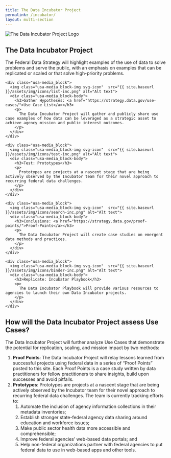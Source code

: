 ```yaml
---
title: The Data Incubator Project
permalink: /incubator/
layout: multi-section
---
```


<section class="usa-section incubator-page-list">

<div class="usa-grid">
    <div class="usa-width-one-third">
      <img alt="The Data Incubator Project Logo" src="{{ site.baseurl }}/assets/img/federal-data-strategy-incubator-project-logo.png">
    </div>
    <div class="usa-width-two-thirds"  markdown="1">

## The Data Incubator Project

The Federal Data Strategy will highlight examples of the use of data to solve problems and serve the public, with an emphasis on examples that can be replicated or scaled or that solve high-priority problems. 


<section class="usa-section usa-graphic_list">

  <div class="usa-grid usa-graphic_list-row">

    <div class="usa-media_block">
      <img class="usa-media_block-img svg-icon"  src="{{ site.baseurl }}/assets/img/icons/list-inc.png" alt="Alt text">
      <div class="usa-media_block-body">
        <h3>Gather Hypotheses: <a href="https://strategy.data.gov/use-cases/">Use Case List</a></h3>
        <p>
          The Data Incubator Project will gather and publicly share use case examples of how data can be leveraged as a strategic asset to achieve agency mission and public interest outcomes.
        </p>
      </div>
    </div>

  </div>

  <div class="usa-grid usa-graphic_list-row">

    <div class="usa-media_block">
      <img class="usa-media_block-img svg-icon"  src="{{ site.baseurl }}/assets/img/icons/test-inc.png" alt="Alt text">
      <div class="usa-media_block-body">
        <h3>Test: Prototypes</h3>
        <p>
          Prototypes are projects at a nascent stage that are being actively observed by the Incubator team for their novel approach to recurring federal data challenges.
        </p>
      </div>
    </div>

  </div>


  <div class="usa-grid usa-graphic_list-row">

    <div class="usa-media_block">
      <img class="usa-media_block-img svg-icon"  src="{{ site.baseurl }}/assets/img/icons/search-inc.png" alt="Alt text">
      <div class="usa-media_block-body">
        <h3>Conclusions: <a href="https://strategy.data.gov/proof-points/">Proof-Points</a></h3>
        <p>
          The Data Incubator Project will create case studies on emergent data methods and practices. 
        </p>
      </div>
    </div>

  </div>

  <div class="usa-grid usa-graphic_list-row">

    <div class="usa-media_block">
      <img class="usa-media_block-img svg-icon"  src="{{ site.baseurl }}/assets/img/icons/binder-inc.png" alt="Alt text">
      <div class="usa-media_block-body">
        <h3>Replicate: Incubator Playbook</h3>
        <p>
          The Data Incubator Playbook will provide various resources to agencies to launch their own Data Incubator projects.
        </p>
      </div>
    </div>

  </div>


</section>

</div>

</div>
</section>

<section class="usa-section usa-section-dark">
<div class="usa-grid" markdown="1">

## How will the Data Incubator Project assess Use Cases?

The Data Incubator Project will further analyze Use Cases that demonstrate the potential for replication, scaling, and mission impact by two methods: 

1.  **Proof Points**: The Data Incubator Project will relay lessons learned from successful projects using federal data in a series of “Proof Points” posted to this site. Each Proof Points is a case study written by data practitioners for fellow practitioners to share insights, build upon successes and avoid pitfalls.  
2.  **Prototypes**: Prototypes are projects at a nascent stage that are being actively observed by the Incubator team for their novel approach to recurring federal data challenges. The team is currently tracking efforts to:
	1.	Automate the inclusion of agency information collections in their metadata inventories;
	2.	Establish stronger state-federal agency data sharing around education and workforce issues;
	3.	Make public sector health data more accessible and comprehensible;
	4.	Improve federal agencies’ web-based data portals; and
	5.	Help non-federal organizations partner with federal agencies to put federal data to use in web-based apps and other tools.

</div>
</section>


